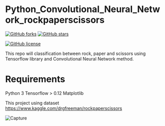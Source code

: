 # Python_Convolutional_Neural_Network_rockpaperscissors
[![GitHub forks](https://img.shields.io/github/forks/DRH77/Python_Convolutional_Neural_Network_rockpaperscissors.svg?style=social&label=Fork&maxAge=2592000)](https://github.com/DRH77/Python_Convolutional_Neural_Network_rockpaperscissors/network) 
[![GitHub stars](https://img.shields.io/github/stars/DRH77/Python_Convolutional_Neural_Network_rockpaperscissors.svg?style=social&label=Star&maxAge=2592000)](https://github.com/DRH77/Python_Convolutional_Neural_Network_rockpaperscissors/stargazers/)



[![GitHub license](https://img.shields.io/github/license/DRH77/Python_Convolutional_Neural_Network_rockpaperscissors.svg)](https://github.com/DRH77/Python_Convolutional_Neural_Network_rockpaperscissors/blob/master/LICENSE.md)


This repo will classification between rock, paper and scissors using Tensorflow library and Convolutional Neural Network method.

# Requirements
Python 3
Tensorflow > 0.12
Matplotlib

This project using dataset https://www.kaggle.com/drgfreeman/rockpaperscissors

![Capture](https://user-images.githubusercontent.com/38430501/83968574-60ef3f00-a8f4-11ea-87e1-20bb093d38af.PNG)

